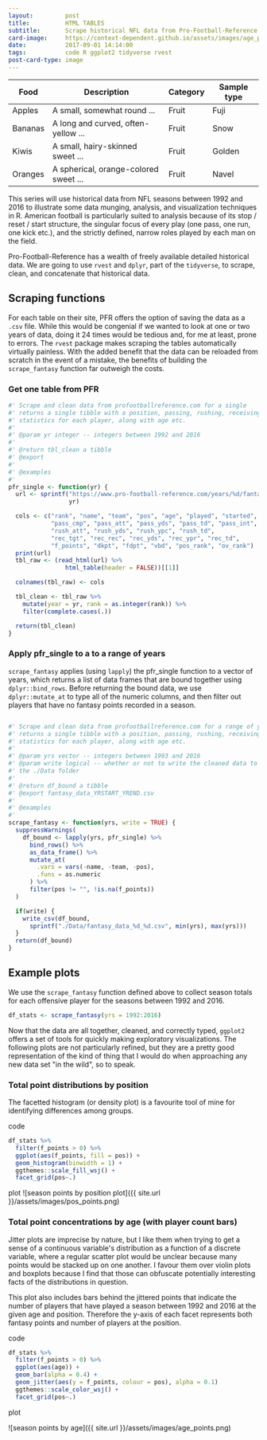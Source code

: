 ```yaml
---
layout:         post
title:          HTML TABLES
subtitle:       Scrape historical NFL data from Pro-Football-Reference.com using rvest and dplyr.
card-image:     https://context-dependent.github.io/assets/images/age_points.png
date:           2017-09-01 14:14:00
tags:           code R ggplot2 tidyverse rvest
post-card-type: image
---
```


<div class="datatable-begin"></div>

Food    | Description                           | Category | Sample type
------- | ------------------------------------- | -------- | -----------
Apples  | A small, somewhat round ...           | Fruit    | Fuji
Bananas | A long and curved, often-yellow ...   | Fruit    | Snow
Kiwis   | A small, hairy-skinned sweet ...      | Fruit    | Golden
Oranges | A spherical, orange-colored sweet ... | Fruit    | Navel

<div class="datatable-end"></div>

This series will use historical data from NFL seasons between 1992 and 2016 to illustrate some data munging, analysis, and visualization techniques in R. American football is particularly suited to analysis because of its stop / reset / start structure, the singular focus of every play (one pass, one run, one kick etc.), and the strictly defined, narrow roles played by each man on the field.

Pro-Football-Reference has a wealth of freely available detailed historical data. We are going to use `rvest` and `dplyr`, part of the `tidyverse`, to scrape, clean, and concatenate that historical data.


## Scraping functions


For each table on their site, PFR offers the option of saving the data as a `.csv` file. While this would be congenial if we wanted to look at one or two years of data, doing it 24 times would be tedious and, for me at least, prone to errors. The `rvest` package makes scraping the tables automatically virtually painless. With the added benefit that the data can be reloaded from scratch in the event of a mistake, the benefits of building the `scrape_fantasy` function far outweigh the costs.  


### Get one table from PFR


```r
#' Scrape and clean data from profootballreference.com for a single
#' returns a single tibble with a position, passing, rushing, receiving
#' statistics for each player, along with age etc.
#'
#' @param yr integer -- integers between 1992 and 2016
#'
#' @return tbl_clean a tibble
#' @export
#'
#' @examples
#'
pfr_single <- function(yr) {
  url <- sprintf("https://www.pro-football-reference.com/years/%d/fantasy.htm",
                 yr)

  cols <- c("rank", "name", "team", "pos", "age", "played", "started",
            "pass_cmp", "pass_att", "pass_yds", "pass_td", "pass_int",
            "rush_att", "rush_yds", "rush_ypc", "rush_td",
            "rec_tgt", "rec_rec", "rec_yds", "rec_ypr", "rec_td",
            "f_points", "dkpt", "fdpt", "vbd", "pos_rank", "ov_rank")
  print(url)
  tbl_raw <- (read_html(url) %>%
                html_table(header = FALSE))[[1]]

  colnames(tbl_raw) <- cols

  tbl_clean <- tbl_raw %>%
    mutate(year = yr, rank = as.integer(rank)) %>%
    filter(complete.cases(.))

  return(tbl_clean)
}
```

### Apply pfr_single to a to a range of years

`scrape_fantasy` applies (using `lapply`) the pfr_single function to a vector of years, which returns a list of data frames that are bound together using `dplyr::bind_rows`. Before returning the bound data, we use `dplyr::mutate_at` to type all of the numeric columns, and then filter out players that have no fantasy points recorded in a season.

```r

#' Scrape and clean data from profootballreference.com for a range of years.
#' returns a single tibble with a position, passing, rushing, receiving
#' statistics for each player, along with age etc.
#'
#' @param yrs vector -- integers between 1993 and 2016
#' @param write logical -- whether or not to write the cleaned data to a csv in
#' the ./Data folder
#'
#' @return df_bound a tibble
#' @export fantasy_data_YRSTART_YREND.csv
#'
#' @examples
#'
scrape_fantasy <- function(yrs, write = TRUE) {
  suppressWarnings(
    df_bound <- lapply(yrs, pfr_single) %>%
      bind_rows() %>%
      as_data_frame() %>%
      mutate_at(
        .vars = vars(-name, -team, -pos),
        .funs = as.numeric
      ) %>%
      filter(pos != "", !is.na(f_points))
  )

  if(write) {
    write_csv(df_bound,
      sprintf("./Data/fantasy_data_%d_%d.csv", min(yrs), max(yrs)))
  }
  return(df_bound)
}
```

## Example plots

We use the `scrape_fantasy` function defined above to collect season totals for each offensive player for the seasons between 1992 and 2016.

```r
df_stats <- scrape_fantasy(yrs = 1992:2016)
```

Now that the data are all together, cleaned, and correctly typed, `ggplot2` offers a set of tools for quickly making exploratory visualizations. The following plots are not particularly refined, but they are a pretty good representation of the kind of thing that I would do when approaching any new data set "in the wild", so to speak.

### Total point distributions by position

The facetted histogram (or density plot) is a favourite tool of mine for identifying differences among groups.

code
```r
df_stats %>%
  filter(f_points > 0) %>%
  ggplot(aes(f_points, fill = pos)) +
  geom_histogram(binwidth = 1) +
  ggthemes::scale_fill_wsj() +
  facet_grid(pos~.)
```
plot
![season points by position plot]({{ site.url }}/assets/images/pos_points.png)

### Total point concentrations by age (with player count bars)

Jitter plots are imprecise by nature, but I like them when trying to get a sense of a continuous variable's distribution as a function of a discrete variable, where a regular scatter plot would be unclear because many points would be stacked up on one another. I favour them over violin plots and boxplots because I find that those can obfuscate potentially interesting facts of the distributions in question.

This plot also includes bars behind the jittered points that indicate the number of players that have played a season between 1992 and 2016 at the given age and position. Therefore the y-axis of each facet represents both fantasy points and number of players at the position.

code

```r
df_stats %>%
  filter(f_points > 0) %>%
  ggplot(aes(age)) +
  geom_bar(alpha = 0.4) +
  geom_jitter(aes(y = f_points, colour = pos), alpha = 0.1)
  ggthemes::scale_color_wsj() +
  facet_grid(pos~.)
```

plot

![season points by age]({{ site.url }}/assets/images/age_points.png)
